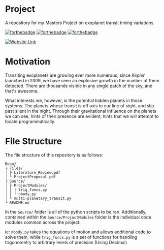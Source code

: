 # Project
A repository for my Masters Project on exoplanet transit timing variations.

[![forthebadge](https://forthebadge.com/images/badges/built-with-science.svg)](https://forthebadge.com)
[![forthebadge](https://forthebadge.com/images/badges/made-with-python.svg)](https://forthebadge.com)
[![forthebadge](https://forthebadge.com/images/badges/powered-by-coffee.svg)](https://forthebadge.com)

[![Website Link](https://img.shields.io/badge/Website-Link-aqua?labelColor=lightblue&style=for-the-badge)](https://sk1y101.github.io/projects/TransitProject/)

# Motivation
Transiting exoplanets are growing ever more numerous, since *Kepler* launched in 2009, we have seen an explosive growth in the number of them detected. There are thousands visible in any single patch of the sky, and that's awesome.

What interests me, however, is the potential hidden planets in those systems. The planets whose transit is off axis to our line of sight, and slip past silent in the night. Through their gravitational influence on the planets we can see, hints of their presence are evident, hints that we will attempt to locate programmatically.

# File Structure

The file structure of this repository is as follows:

```
Repo/
├ Files/
│ ├ Literature_Review.pdf
│ └ ProjectProposal.pdf
├ Source/
│ ├ ProjectModules/
│ │ ├ trig_funcs.py
│ │ └ nbody.py
│ └ multi-planetary_transit.py
└ README.md
```

In the `Source/` folder is all of the python scripts to be ran.
Additionally, contained within the `Source/ProjectModules` folder is the individual code modules common across the project.

ie: `nbody.py` takes the equations of motion and allows additional code to solve them, while `trig_funcs.py` is a set of functions for handling trigonometry to arbitrary levels of precision (Using Decimal)
